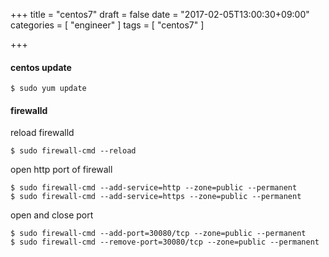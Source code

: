 +++
title = "centos7"
draft = false
date = "2017-02-05T13:00:30+09:00"
categories = [ "engineer" ]
tags = [ "centos7" ]

+++

#### centos update

```
$ sudo yum update
```

#### firewalld

reload firewalld  

```
$ sudo firewall-cmd --reload
```

open http port of firewall  

```
$ sudo firewall-cmd --add-service=http --zone=public --permanent
$ sudo firewall-cmd --add-service=https --zone=public --permanent
```

open and close port  

```
$ sudo firewall-cmd --add-port=30080/tcp --zone=public --permanent
$ sudo firewall-cmd --remove-port=30080/tcp --zone=public --permanent
```

